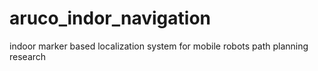 # aruco_indor_navigation
indoor marker based localization system for mobile robots path planning research
